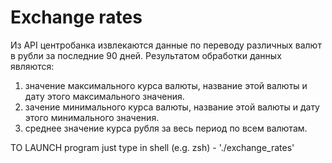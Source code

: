 # Exchange rates

Из API центробанка извлекаются данные по переводу различных валют в рубли за последние 90 дней.
Результатом обработки данных являются:
1) значение максимального курса валюты, название этой валюты и дату этого максимального значения.
2) зачение минимального курса валюты, название этой валюты и дату этого минимального значения.
3) среднее значение курса рубля за весь период по всем валютам.

TO LAUNCH program just type in shell (e.g. zsh) - './exchange_rates'
